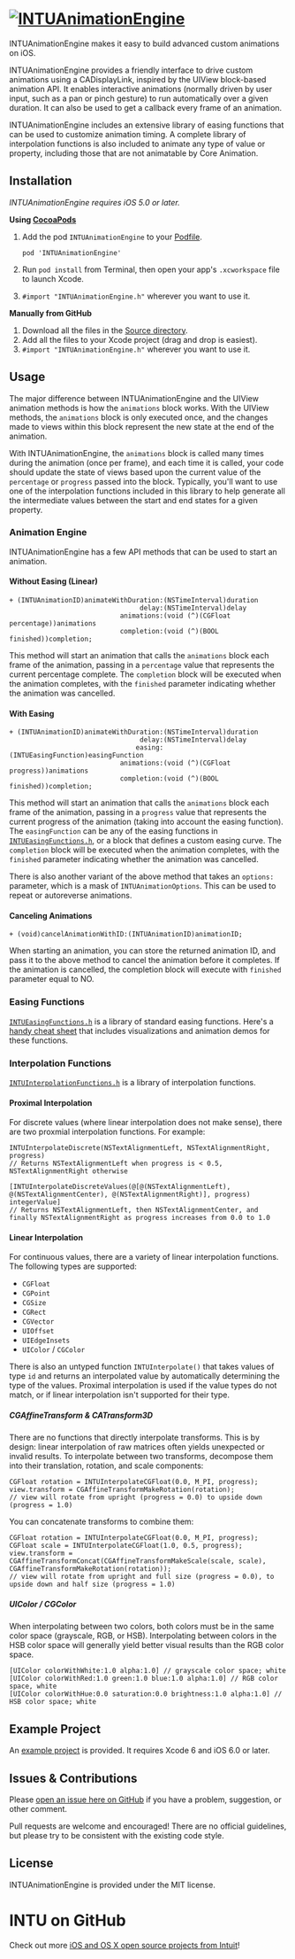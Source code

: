 # [![INTUAnimationEngine](https://github.com/intuit/AnimationEngine/blob/master/Images/INTUAnimationEngine.png?raw=true)](#)
INTUAnimationEngine makes it easy to build advanced custom animations on iOS.

INTUAnimationEngine provides a friendly interface to drive custom animations using a CADisplayLink, inspired by the UIView block-based animation API. It enables interactive animations (normally driven by user input, such as a pan or pinch gesture) to run automatically over a given duration. It can also be used to get a callback every frame of an animation.

INTUAnimationEngine includes an extensive library of easing functions that can be used to customize animation timing. A complete library of interpolation functions is also included to animate any type of value or property, including those that are not animatable by Core Animation.

## Installation
*INTUAnimationEngine requires iOS 5.0 or later.*

**Using [CocoaPods](http://cocoapods.org)**

1.	Add the pod `INTUAnimationEngine` to your [Podfile](http://guides.cocoapods.org/using/the-podfile.html).

    	pod 'INTUAnimationEngine'

2.	Run `pod install` from Terminal, then open your app's `.xcworkspace` file to launch Xcode.
3.	`#import "INTUAnimationEngine.h"` wherever you want to use it.

**Manually from GitHub**

1.	Download all the files in the [Source directory](Source).
2.	Add all the files to your Xcode project (drag and drop is easiest).
3.	`#import "INTUAnimationEngine.h"` wherever you want to use it.

## Usage
The major difference between INTUAnimationEngine and the UIView animation methods is how the `animations` block works. With the UIView methods, the `animations` block is only executed once, and the changes made to views within this block represent the new state at the end of the animation.

With INTUAnimationEngine, the `animations` block is called many times during the animation (once per frame), and each time it is called, your code should update the state of views based upon the current value of the `percentage` or `progress` passed into the block. Typically, you'll want to use one of the interpolation functions included in this library to help generate all the intermediate values between the start and end states for a given property.

### Animation Engine
INTUAnimationEngine has a few API methods that can be used to start an animation.

#### Without Easing (Linear)
	+ (INTUAnimationID)animateWithDuration:(NSTimeInterval)duration
	                                 delay:(NSTimeInterval)delay
	                            animations:(void (^)(CGFloat percentage))animations
	                            completion:(void (^)(BOOL finished))completion;

This method will start an animation that calls the `animations` block each frame of the animation, passing in a `percentage` value that represents the current percentage complete. The `completion` block will be executed when the animation completes, with the `finished` parameter indicating whether the animation was cancelled.

#### With Easing
	+ (INTUAnimationID)animateWithDuration:(NSTimeInterval)duration
	                                 delay:(NSTimeInterval)delay
	                                easing:(INTUEasingFunction)easingFunction
	                            animations:(void (^)(CGFloat progress))animations
	                            completion:(void (^)(BOOL finished))completion;

This method will start an animation that calls the `animations` block each frame of the animation, passing in a `progress` value that represents the current progress of the animation (taking into account the easing function). The `easingFunction` can be any of the easing functions in [`INTUEasingFunctions.h`](Source/INTUEasingFunctions.h), or a block that defines a custom easing curve. The `completion` block will be executed when the animation completes, with the `finished` parameter indicating whether the animation was cancelled.

There is also another variant of the above method that takes an `options:` parameter, which is a mask of `INTUAnimationOptions`. This can be used to repeat or autoreverse animations.

#### Canceling Animations
	+ (void)cancelAnimationWithID:(INTUAnimationID)animationID;

When starting an animation, you can store the returned animation ID, and pass it to the above method to cancel the animation before it completes. If the animation is cancelled, the completion block will execute with `finished` parameter equal to NO.

### Easing Functions
[`INTUEasingFunctions.h`](Source/INTUEasingFunctions.h) is a library of standard easing functions. Here's a [handy cheat sheet](http://easings.net) that includes visualizations and animation demos for these functions.

### Interpolation Functions
[`INTUInterpolationFunctions.h`](Source/INTUInterpolationFunctions.h) is a library of interpolation functions.

#### Proximal Interpolation
For discrete values (where linear interpolation does not make sense), there are two proxmial interpolation functions. For example:

    INTUInterpolateDiscrete(NSTextAlignmentLeft, NSTextAlignmentRight, progress)
	// Returns NSTextAlignmentLeft when progress is < 0.5, NSTextAlignmentRight otherwise
	
    [INTUInterpolateDiscreteValues(@[@(NSTextAlignmentLeft), @(NSTextAlignmentCenter), @(NSTextAlignmentRight)], progress) integerValue]
	// Returns NSTextAlignmentLeft, then NSTextAlignmentCenter, and finally NSTextAlignmentRight as progress increases from 0.0 to 1.0


#### Linear Interpolation
For continuous values, there are a variety of linear interpolation functions. The following types are supported:

* `CGFloat`
* `CGPoint`
* `CGSize`
* `CGRect`
* `CGVector`
* `UIOffset`
* `UIEdgeInsets`
* `UIColor` / `CGColor`

There is also an untyped function `INTUInterpolate()` that takes values of type `id` and returns an interpolated value by automatically determining the type of the values. Proximal interpolation is used if the value types do not match, or if linear interpolation isn't supported for their type.

##### CGAffineTransform & CATransform3D
There are no functions that directly interpolate transforms. This is by design: linear interpolation of raw matrices often yields unexpected or invalid results. To interpolate between two transforms, decompose them into their translation, rotation, and scale components:

	CGFloat rotation = INTUInterpolateCGFloat(0.0, M_PI, progress);
	view.transform = CGAffineTransformMakeRotation(rotation);
	// view will rotate from upright (progress = 0.0) to upside down (progress = 1.0)

You can concatenate transforms to combine them:

    CGFloat rotation = INTUInterpolateCGFloat(0.0, M_PI, progress);
    CGFloat scale = INTUInterpolateCGFloat(1.0, 0.5, progress);
    view.transform = CGAffineTransformConcat(CGAffineTransformMakeScale(scale, scale), CGAffineTransformMakeRotation(rotation));
	// view will rotate from upright and full size (progress = 0.0), to upside down and half size (progress = 1.0)

##### UIColor / CGColor
When interpolating between two colors, both colors must be in the same color space (grayscale, RGB, or HSB). Interpolating between colors in the HSB color space will generally yield better visual results than the RGB color space.

	[UIColor colorWithWhite:1.0 alpha:1.0] // grayscale color space; white
	[UIColor colorWithRed:1.0 green:1.0 blue:1.0 alpha:1.0] // RGB color space, white
	[UIColor colorWithHue:0.0 saturation:0.0 brightness:1.0 alpha:1.0] // HSB color space; white

## Example Project
An [example project](AnimationEngineExample) is provided. It requires Xcode 6 and iOS 6.0 or later.

## Issues & Contributions
Please [open an issue here on GitHub](https://github.com/intuit/AnimationEngine/issues/new) if you have a problem, suggestion, or other comment.

Pull requests are welcome and encouraged! There are no official guidelines, but please try to be consistent with the existing code style.

## License
INTUAnimationEngine is provided under the MIT license.

# INTU on GitHub
Check out more [iOS and OS X open source projects from Intuit](https://github.com/search?utf8=✓&q=user%3Aintuit+language%3Aobjective-c&type=Repositories&ref=searchresults)!
